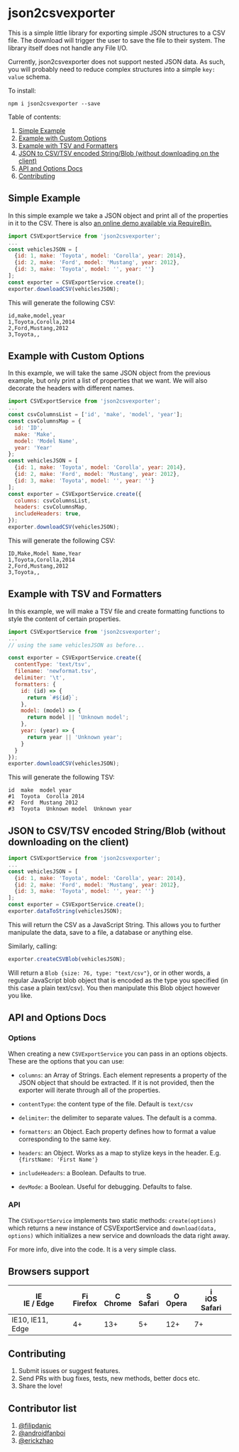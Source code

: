 # json2csvexporter

This is a simple little library for exporting simple JSON structures to a CSV file. The download will trigger the user to save the file to their system. The library itself does not handle any File I/O.

Currently, json2csvexporter does not support nested JSON data. As such, you will probably need to reduce complex structures into a simple `key: value` schema.

To install:

`npm i json2csvexporter --save`

Table of contents:

1. [Simple Example](#simple-example)
2. [Example with Custom Options](#example-with-custom-options)
3. [Example with TSV and Formatters](#example-with-tsv-and-formaters)
4. [JSON to CSV/TSV encoded String/Blob (without downloading on the client)](#json-to-csvtsv-encoded-stringblob-without-downloading-on-the-client)
4. [API and Options Docs](#api-and-options-docs)
5. [Contributing](#contributing)

## Simple Example

In this simple example we take a JSON object and print all of the properties in it to the CSV. There is also [an online demo available via RequireBin.](http://requirebin.com/?gist=a830925068890ad30533e13e51206194)

```javascript
import CSVExportService from 'json2csvexporter';
...
const vehiclesJSON = [
  {id: 1, make: 'Toyota', model: 'Corolla', year: 2014},
  {id: 2, make: 'Ford', model: 'Mustang', year: 2012},
  {id: 3, make: 'Toyota', model: '', year: ''}
];
const exporter = CSVExportService.create();
exporter.downloadCSV(vehiclesJSON);
```

This will generate the following CSV:

```csv
id,make,model,year
1,Toyota,Corolla,2014
2,Ford,Mustang,2012
3,Toyota,,
```

## Example with Custom Options

In this example, we will take the same JSON object from the previous example, but only print a list of properties that we want. We will also decorate the headers with different names.

```javascript
import CSVExportService from 'json2csvexporter';
...
const csvColumnsList = ['id', 'make', 'model', 'year'];
const csvColumnsMap = {
  id: 'ID',
  make: 'Make',
  model: 'Model Name',
  year: 'Year'
};
const vehiclesJSON = [
  {id: 1, make: 'Toyota', model: 'Corolla', year: 2014},
  {id: 2, make: 'Ford', model: 'Mustang', year: 2012},
  {id: 3, make: 'Toyota', model: '', year: ''}
];
const exporter = CSVExportService.create({
  columns: csvColumnsList,
  headers: csvColumnsMap,
  includeHeaders: true,
});
exporter.downloadCSV(vehiclesJSON);
```
This will generate the following CSV:

```csv
ID,Make,Model Name,Year
1,Toyota,Corolla,2014
2,Ford,Mustang,2012
3,Toyota,,
```

## Example with TSV and Formatters

In this example, we will make a TSV file and create formatting functions to style the content of certain properties.

```javascript
import CSVExportService from 'json2csvexporter';
...
// using the same vehiclesJSON as before...

const exporter = CSVExportService.create({
  contentType: 'text/tsv',
  filename: 'newformat.tsv',
  delimiter: '\t',
  formatters: {
    id: (id) => {
      return `#${id}`;
    },
    model: (model) => {
      return model || 'Unknown model';
    },
    year: (year) => {
      return year || 'Unknown year';
    }
  }
});
exporter.downloadCSV(vehiclesJSON);

```

This will generate the following TSV:

```tsv
id  make  model year
#1  Toyota  Corolla 2014
#2  Ford  Mustang 2012
#3  Toyota  Unknown model  Unknown year
```

## JSON to CSV/TSV encoded String/Blob (without downloading on the client)

```javascript
import CSVExportService from 'json2csvexporter';
...
const vehiclesJSON = [
  {id: 1, make: 'Toyota', model: 'Corolla', year: 2014},
  {id: 2, make: 'Ford', model: 'Mustang', year: 2012},
  {id: 3, make: 'Toyota', model: '', year: ''}
];
const exporter = CSVExportService.create();
exporter.dataToString(vehiclesJSON);
```

This will return the CSV as a JavaScript String. This allows you to further manipulate the data, save to a file, a database or anything else.

Similarly, calling:

```javascript
exporter.createCSVBlob(vehiclesJSON);
```

Will return a `Blob {size: 76, type: "text/csv"}`, or in other words, a regular JavaScript blob object that is encoded as the type you specified (in this case a plain text/csv). You then manipulate this Blob object however you like.


## API and Options Docs

### Options

When creating a new `CSVExportService` you can pass in an options objects. These are the options that you can use:

- `columns`: an Array of Strings. Each element represents a property of the JSON object that should be extracted. If it is not provided, then the exporter will iterate through all of the properties.

- `contentType`: the content type of the file. Default is `text/csv`

- `delimiter`: the delimiter to separate values. The default is a comma.

- `formatters`: an Object. Each property defines how to format a value corresponding to the same key.

- `headers`: an Object. Works as a map to stylize keys in the header. E.g. `{firstName: 'First Name'}`

- `includeHeaders`: a Boolean. Defaults to true.

- `devMode`: a Boolean. Useful for debugging. Defaults to false.

### API

The `CSVExportService` implements two static methods: `create(options)` which returns a new instance of CSVExportService and `download(data, options)` which initializes a new service and downloads the data right away.

For more info, dive into the code. It is a very simple class.

## Browsers support 

| [<img src="https://raw.githubusercontent.com/godban/browsers-support-badges/master/src/images/edge.png" alt="IE / Edge" width="16px" height="16px" />](http://godban.github.io/browsers-support-badges/)</br>IE / Edge | [<img src="https://raw.githubusercontent.com/godban/browsers-support-badges/master/src/images/firefox.png" alt="Firefox" width="16px" height="16px" />](http://godban.github.io/browsers-support-badges/)</br>Firefox | [<img src="https://raw.githubusercontent.com/godban/browsers-support-badges/master/src/images/chrome.png" alt="Chrome" width="16px" height="16px" />](http://godban.github.io/browsers-support-badges/)</br>Chrome | [<img src="https://raw.githubusercontent.com/godban/browsers-support-badges/master/src/images/safari.png" alt="Safari" width="16px" height="16px" />](http://godban.github.io/browsers-support-badges/)</br>Safari | [<img src="https://raw.githubusercontent.com/godban/browsers-support-badges/master/src/images/opera.png" alt="Opera" width="16px" height="16px" />](http://godban.github.io/browsers-support-badges/)</br>Opera | [<img src="https://raw.githubusercontent.com/godban/browsers-support-badges/master/src/images/safari-ios.png" alt="iOS Safari" width="16px" height="16px" />](http://godban.github.io/browsers-support-badges/)</br>iOS Safari |
| --------- | --------- | --------- | --------- | --------- | --------- |
| IE10, IE11, Edge| 4+ | 13+ | 5+ | 12+ | 7+ | 


## Contributing

1. Submit issues or suggest features.
2. Send PRs with bug fixes, tests, new methods, better docs etc.
3. Share the love!

## Contributor list

1. [@filipdanic](https://github.com/filipdanic)
2. [@androidfanboi](https://github.com/androidfanboi)
3. [@erickzhao](https://github.com/erickzhao)

